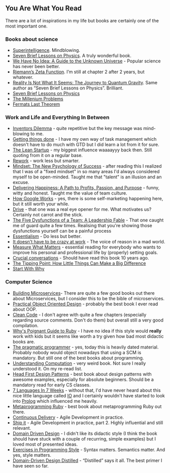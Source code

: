 ## You Are What You Read

There are a lot of inspirations in my life but books are certainly one of the most important one.

### Books about science

* [Superintelligence](https://www.amazon.com/Superintelligence-Dangers-Strategies-Nick-Bostrom). Mindblowing.
* [Seven Brief Lessons on Physics](https://www.amazon.com/Seven-Brief-Lessons-Physics-Rovelli/dp/0399184414/ref=sr_1_1?ie=UTF8&qid=1503666871&sr=8-1&keywords=7+lessons+in+physics). A truly wonderful book.
* [We Have No Idea: A Guide to the Unknown Universe](https://www.amazon.com/We-Have-No-Idea-Universe/dp/0735211515/ref=sr_1_1?s=books&ie=UTF8&qid=1503666913&sr=1-1&keywords=we+have+no+idea) - Popular science has never been better.
* [Riemann’s Zeta Function](https://www.amazon.com/Riemanns-Zeta-Function-Harold-Edwards/dp/0486417409/ref=sr_1_1?s=books&ie=UTF8&qid=1503666993&sr=1-1&keywords=zeta+function). I’m still at chapter 2 after 2 years, but whatever.
* [Reality Is Not What It Seems: The Journey to Quantum Gravity](https://www.amazon.de/Reality-Not-What-Seems-Journey/dp/0141983213/ref=pd_lpo_sbs_14_t_1?_encoding=UTF8&psc=1&refRID=68115N0GBEE65RMX4PQN). Same author as “Seven Brief Lessons on Physics”. Brilliant.
* [Seven Brief Lessons on Physics](https://www.amazon.de/dp/0141981725/ref=cm_sw_r_wa_apa_CM4ZybF11KBM9)
* [The Millenium Problems](https://www.goodreads.com/book/show/208743.The_Millennium_Problems)
* [Fermats Last Theorem](https://www.goodreads.com/book/show/208920.Fermat_s_Last_Theorem)

### Work and Life and Everything In Between

* [Inventors Dilemma](http://books.google.de/books/about/The_Innovator_s_Dilemma.html?id=SIexi_qgq2gC) - quite repetitive but the key message was mind-blowing to me.
* [Getting things done](http://gettingthingsdone.com) - I have my own way of task management which doesn't have to do much with GTD but I did learn a lot from it for sure.
* [The Lean Startup](http://theleanstartup.com) - my biggest influence waaaayyy back then. Still quoting from it on a regular base.
* [Rework](http://37signals.com/rework) - work less but smarter.
* [Mindset: The New Psychology of Success](http://mindsetonline.com/) - after reading this I realized that I was of a "fixed mindset" in so many areas I'd always considered myself to be open-minded. Taught me that "talent" is an illusion and an excuse.
* [Delivering Happiness: A Path to Profits, Passion, and Purpose](http://www.amazon.com/Delivering-Happiness-Profits-Passion-Purpose/dp/0446576220/ref=sr_1_1?ie=UTF8&amp;qid=1428352401&amp;sr=8-1&amp;keywords=zappos) - funny, witty and honest. Taught me the value of team culture.
* [How Google Works](http://www.amazon.com/How-Google-Works-Eric-Schmidt/dp/1455582344/ref=sr_1_1?ie=UTF8&amp;qid=1428352473&amp;sr=8-1&amp;keywords=how+google+works) - yes, there is some self-marketing happening here, but it still worth your while.
* [Drive](http://www.amazon.com/Drive-Surprising-Truth-About-Motivates/dp/1594484805) - that one was a real eye opener for me. What motivates us? Certainly not carrot and the stick.
* [The Five Dysfunctions of a Team: A Leadership Fable](https://www.goodreads.com/book/show/27822929) - That one caught me of guard quite a few times. Realising that you're showing those dysfunctions yourself can be a painful process
* [Essentialism](http://gregmckeown.com/essentialism-the-disciplined-pursuit-of-less/) - Do less but better.
* [It doesn't have to be crazy at work](https://www.goodreads.com/book/show/38900866) - The voice of reason in a mad world.
* [Measure What Matters](https://www.goodreads.com/book/show/39286958) - essential reading for everybody who wants to improve his personal and professional life by (properly) setting goals.
* [Crucial conversations](https://www.goodreads.com/book/show/15014.Crucial_Conversations) - Should have read this book 10 years ago.
* [The Tipping Point: How Little Things Can Make a Big Difference](https://www.goodreads.com/book/show/2612)
* [Start With Why](https://www.goodreads.com/book/show/7108725-start-with-why)

### Computer Science

* [Building Microservices](http://shop.oreilly.com/product/0636920033158.do)- There are quite a few good books out there about Microservices, but I consider this to be the bible of microservices.
* [Practical Object Oriented Design](http://www.amazon.com/Practical-Object-Oriented-Design-Ruby-Addison-Wesley/dp/B00MXHDPH8/ref=sr_1_4?ie=UTF8&amp;qid=1412167877&amp;sr=8-4&amp;keywords=sandi+metz+object+oriented) - probably the best book I ever read about OOP.
* [Clean Code](http://www.amazon.com/Clean-Code-Handbook-Software-Craftsmanship/dp/0132350882/ref=sr_1_1?ie=UTF8&amp;qid=1412168158&amp;sr=8-1&amp;keywords=clean+code) - I don't agree with quite a few chapters (especially regarding source comments. Don't do them) but overall still a very good compilation.
* [Why's Poignant Guide to Ruby](http://mislav.uniqpath.com/poignant-guide/book) - I have no idea if this style would <strong>really</strong> work with kids but it seems like worth a try given how bad most didactic books are.
* [The pragmatic programmer](http://pragprog.com/the-pragmatic-programmer) - yes, today this is heavily dated material. Probably nobody would object nowadays that using a SCM is mandatory. But still one of the best books about programming.
* [Understanding Computation](http://computationbook.com) - very weird book. Not sure I really understood it. On my re-read list.
* [Head First Design Patterns](http://shop.oreilly.com/product/9780596007126.do) - best book about design patterns with awesome examples, especially for absolute beginners.
Should be a mandatory read for early CS classes.
* [7 Languages In 7 Weeks](http://pragprog.com/book/btlang/seven-languages-in-seven-weeks) - without that, I'd have never heard about this nice little language called [IO](http://iolanguage.org) and I certainly wouldn't have started to look into [Prolog](https://en.wikipedia.org/wiki/Prolog) which influenced me heavily.
* [Metaprogramming Ruby](http://pragprog.com/book/ppmetr/metaprogramming-ruby) - best book about metaprogramming Ruby out there.
* [Continuous Delivery](http://www.amazon.com/Continuous-Delivery-Deployment-Automation-Signature/dp/0321601912) - Agile Development in practice.
* [Ship it](https://pragprog.com/book/prj/ship-it) - Agile Development in practice, part 2. Highly influential and still relevant.
* [Domain Driven Design](http://www.amazon.com/Domain-Driven-Design-Tackling-Complexity-Software/dp/0321125215) - I didn't like its didactic style (I think the book should have stuck with a couple of recurring, simple examples) but I loved most of presented ideas.
* [Exercises in Programming Style](https://www.amazon.de/Exercises-Programming-Style-Cristina-Videira/dp/1482227371) - Syntax matters. Semantics matter. And yes, style matters.
* [Domain-Driven Design Distilled](https://www.amazon.com/Domain-Driven-Design-Distilled-Vaughn-Vernon/dp/0134434420) - “Distilled” says it all. The best primer I have seen so far.
